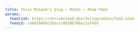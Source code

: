 ```yaml
---
title: Chris McLeod's blog — Notes — Atom Feed
params:
  feedlink: https://chrismcleod.dev/follow/notes/feed.atom
  feedid: cabd18495c2beccc0d305766ec1af459
---
```

